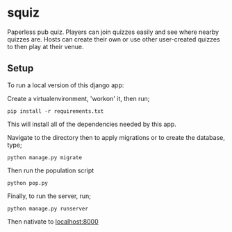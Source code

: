 # squiz
Paperless pub quiz.
Players can join quizzes easily and see where nearby quizzes are.
Hosts can create their own or use other user-created quizzes to then play at their venue.
## Setup
To run a local version of this django app:

Create a virtualenvironment, 'workon' it, then run;
```
pip install -r requirements.txt
```
This will install all of the dependencies needed by this app.


Navigate to the directory then to apply migrations or to create the database, type;
```
python manage.py migrate
```

Then run the population script
```
python pop.py
```


Finally, to run the server, run;
```
python manage.py runserver
```
Then nativate to [localhost:8000](http://127.0.0.1:8000)
